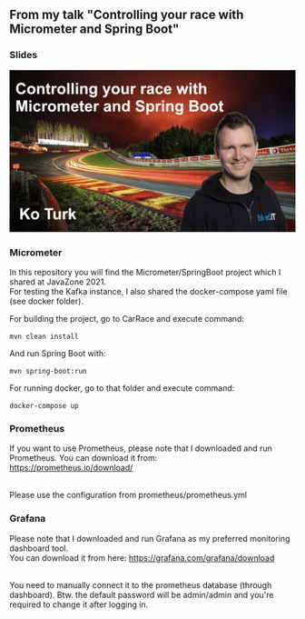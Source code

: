 ## From my talk  "Controlling your race with Micrometer and Spring Boot"

### Slides <br>
[![IMAGE ALT TEXT HERE](thumbnail.jpg)](slides.pdf)

### Micrometer
In this repository you will find the Micrometer/SpringBoot project which I shared at JavaZone 2021.<br>
For testing the Kafka instance, I also shared the docker-compose yaml file (see docker folder).

For building the project, go to CarRace and execute command:
<pre><code>mvn clean install</code></pre>

And run Spring Boot with:
<pre><code>mvn spring-boot:run</code></pre>

For running docker, go to that folder and execute command:
<pre><code>docker-compose up</code></pre>

### Prometheus
If you want to use Prometheus, please note that I downloaded and run Prometheus.
You can download it from:<br>
https://prometheus.io/download/ <br><br>

Please use the configuration from prometheus/prometheus.yml

### Grafana
Please note that I downloaded and run Grafana as my preferred monitoring dashboard tool. <br> 
You can download it from here: https://grafana.com/grafana/download <br><br>

You need to manually connect it to the prometheus database (through dashboard).
Btw. the default password will be admin/admin and you're required to change it after logging in.


